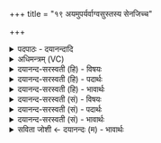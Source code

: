 +++
title = "१९ अयमुपर्यर्वाग्वसुस्तस्य सेनजिच्च"

+++
<details><summary>पदपाठः - दयानन्दादि</summary>

अ॒यम्। उ॒परि॑। अ॒र्वाग्व॑सु॒रित्य॒र्वाक्ऽव॑सुः। तस्य॑। से॒न॒जिदिति॑ सेन॒ऽजित्। च॒। सु॒षेणः॑। सु॒सेन॒ इति॑ सु॒ऽसेनः॑। च॒। से॒ना॒नी॒ग्रा॒म॒ण्यौ᳖। से॒ना॒नी॒ग्रा॒म॒न्या᳖विति॑ सेनानीग्राम॒न्यौ᳖। उ॒र्वशी॑। च॒। पू॒र्वचि॑त्ति॒रिति॑ पू॒र्वऽचि॑त्तिः। च॒। अ॒प्स॒रसौ॑। अ॒व॒स्फूर्ज॒न्नित्य॑व॒ऽस्फूर्ज॑न्। हे॒तिः। वि॒द्युदिति॑ वि॒ऽद्युत्। प्रहे॑ति॒रिति॒ प्रऽहे॑तिः। तेभ्यः॑। नमः॑। अ॒स्तु॒। ते। नः॒। अ॒व॒न्तु॒। ते। नः॒। मृ॒ड॒य॒न्तु॒। ते। यम्। द्वि॒ष्मः। यः। च॒। नः॒। द्वेष्टि॑। तम्। ए॒षा॒म्। जम्भे॑। द॒ध्मः॒। १९।
</details>

<details><summary>अधिमन्त्रम् (VC)</summary>

- हेमन्तर्त्तुर्देवता
- परमेष्ठी ऋषिः
- निचृत्कृतिः
- निषादः
</details>

<details><summary>दयानन्द-सरस्वती (हि) - विषयः</summary>

फिर भी वैसा ही विषय अगले मन्त्र में कहा है ॥
</details>

<details><summary>दयानन्द-सरस्वती (हि) - पदार्थः</summary>

पदार्थान्वयभाषाः -  हे मनुष्यो ! जैसे (अयम्) यह (उपरि) ऊपर वर्त्तमान (अर्वाग्वसुः) वृष्टि के पश्चात् धन का हेतु है, (तस्य) उस के (सेनजित्) सेना से जीतनेवाला (च) और (सुषेणः) सुन्दर सेनापति (च) ये दोनों (सेनानीग्रामण्यौ) सेनापति और ग्रामाध्यक्ष के तुल्य वर्त्तमान अगहन और पौष महीने (उर्वशी) बहुत खाने का हेतु आन्तर्य दीप्ति (च) और (पूर्वचित्तिः) आदि ज्ञान का हेतु (च) ये दोनों (अप्सरसौ) प्राणों में रहनेवाली (अवस्फूर्जन्) भयंकर घोष करते हुए (हेतिः) वज्र के तुल्य (विद्युत्) बिजुली के चलाने हारे और (प्रहेतिः) उत्तम वज्र के समान रक्षक प्राणी हैं, (तेभ्यः) उन के लिये (नमः) अन्नादि पदार्थ (अस्तु) मिलें। (ते) वे (नः) हम लोगों की (अवन्तु) रक्षा करें, (ते) वे (नः) हम को (मृडयन्तु) सुखी करें, (ते) वे हम लोग (यम्) जिस दुष्ट से (द्विष्मः) द्वेष करें, (च) और (यः) जो (नः) हम से (द्वेष्टि) द्वेष करे, (तम्) उस को हम लोग (एषाम्) इन हिंसक प्राणियों के (जम्भे) मुख में (दध्मः) धरें, वैसे तुम लोग भी उस को धरो ॥१९ ॥
</details>

<details><summary>दयानन्द-सरस्वती (हि) - भावार्थः</summary>

भावार्थभाषाः -  इस मन्त्र में वाचकलुप्तोपमालङ्कार है। यह भी हेमन्त ऋतु की शेष व्याख्या है। मनुष्यों को चाहिये कि इस ऋतु का युक्ति से सेवन करके बलवान् हों ॥१९ ॥
</details>

<details><summary>दयानन्द-सरस्वती (सं) - विषयः</summary>

पुनस्तादृशमेव विषयमाह ॥
</details>

<details><summary>दयानन्द-सरस्वती (सं) - पदार्थः</summary>

पदार्थान्वयभाषाः -  हे मनुष्याः ! यथाऽयमुपरि वर्त्तमानोऽर्वाग्वसुर्हेमन्तर्तुरस्ति, तस्य सेनजिच्च सुषेणश्च सेनानीग्रामण्याविव मार्गशीर्षपौषौ मासावुर्वशी च पूर्वचित्तिश्चाप्सरसाववस्फूर्जन् हेतिर्विद्युत्प्रहेतिश्चास्ति तेभ्यो नमोऽन्नमस्तु। ते नोऽवन्तु ते नो मृडयन्तु ते वयं यं द्विष्मो यश्च नो द्वेष्टि तमेषां जम्भे दध्मस्तं यूयमपि तथा विदधत ॥१९ ॥
</details>

<details><summary>दयानन्द-सरस्वती (सं) - भावार्थः</summary>

भावार्थभाषाः -  अत्र वाचकलुप्तोपमालङ्कारः। इयमपि हेमन्तर्त्तोः शिष्टा व्याख्या। इममृतुं मनुष्या युक्त्या सेवित्वा बलिष्ठा भवन्तु ॥१९ ॥
</details>

<details><summary>सविता जोशी ← दयानन्दः (म) - भावार्थः</summary>

भावार्थभाषाः -  या मंत्रात वाचकलुप्तोपमालंकार आहे. ही पण हेमंत ऋतूची शेष असलेली व्याख्या आहे. माणसांनी या ऋतूचे युक्तीने सेवन करून बलवान व्हावे.
</details>